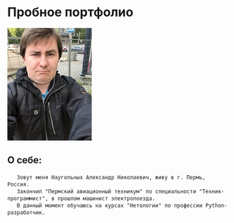 # Пробное портфолио
![Фото автора](/images/IMG_0664.JPG)

## О себе:
       Зовут меня Наугольных Александр Николаевич, живу в г. Пермь, Россия.
       Закончил "Пермский авиационный техникум" по специальности "Техник-программист", в прошлом машинист электропоезда.
       В данный момент обучаюсь на курсах "Нетологии" по профессии Python-разработчик.


    

 
